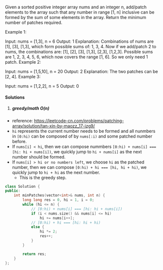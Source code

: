 Given a sorted positive integer array nums and an integer n, add/patch elements to the array such that any number in range [1, n] inclusive can be formed by the sum of some elements in the array. Return the minimum number of patches required.

Example 1:

Input: nums = [1,3], n = 6
Output: 1 
Explanation:
Combinations of nums are [1], [3], [1,3], which form possible sums of: 1, 3, 4.
Now if we add/patch 2 to nums, the combinations are: [1], [2], [3], [1,3], [2,3], [1,2,3].
Possible sums are 1, 2, 3, 4, 5, 6, which now covers the range [1, 6].
So we only need 1 patch.
Example 2:

Input: nums = [1,5,10], n = 20
Output: 2
Explanation: The two patches can be [2, 4].
Example 3:

Input: nums = [1,2,2], n = 5
Output: 0


#### Solutions

1. ##### greedy/math O(n)

- reference: https://leetcode-cn.com/problems/patching-array/solution/tan-xin-by-maozz_17-izg9/
- `hi` represents the current number needs to be formed and all nunmbers in `[0:hi)` can be composed of by `nums[:i)` and some patched number before.
- If `nums[i] < hi`, then we can compose nummbers `[0:hi) + nums[i] === [hi: hi + nums[i])`, we quickly jump to `hi + nums[i]` as the next number should be formed.
- If `nums[i] > hi or no numbers left`, we choose `hi` as the patched number, then we can compose `[0:hi) + hi === [hi, hi + hi)`, we quickly jump to `hi + hi` as the next number.
  - This is the greedy step.


```c++
class Solution {
public:
    int minPatches(vector<int>& nums, int n) {
        long long res = 0, hi = 1, i = 0;
        while (hi <= n) {
            // [0:hi) + nums[i] === [hi: hi + nums[i])
            if (i < nums.size() && nums[i] <= hi)
                hi += nums[i++];
            // [0:hi) + hi === [hi: hi + hi)
            else {
                hi *= 2;
                res++;
            }
        }

        return res;
    }
};
```

